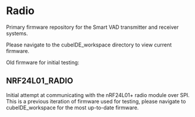 # Radio

Primary firmware repository for the Smart VAD transmitter and receiver systems.

Please navigate to the cubeIDE_workspace directory to view current firmware.

Old firmware for initial testing:
## NRF24L01_RADIO
Initial attempt at communicating with the nRF24L01+ radio module over SPI.
This is a previous iteration of firmware used for testing, please navigate to cubeIDE_workspace for the most up-to-date firmware.

